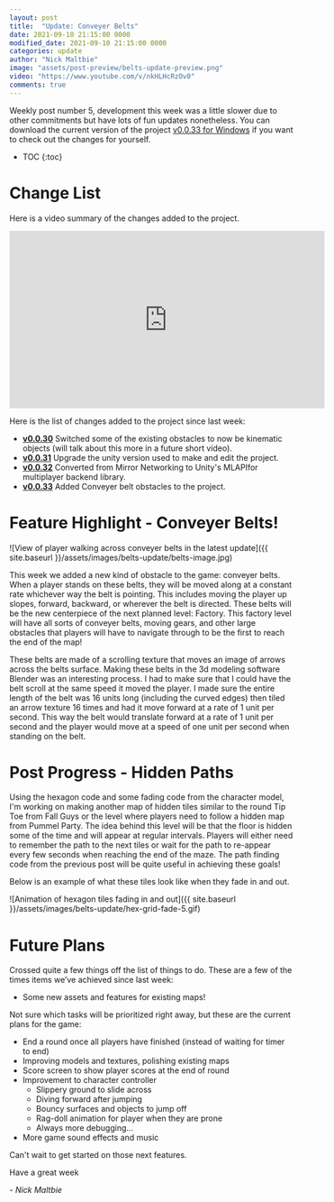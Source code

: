 ```yaml
---
layout: post
title:  "Update: Conveyer Belts"
date: 2021-09-10 21:15:00 0000
modified_date: 2021-09-10 21:15:00 0000
categories: update
author: "Nick Maltbie"
image: "assets/post-preview/belts-update-preview.png"
video: "https://www.youtube.com/v/nkHLHcRzOv0"
comments: true
---
```


Weekly post number 5, development this week was a little slower due to other commitments but have lots of fun updates
nonetheless. You can download the current version of the project
[v0.0.33 for Windows](https://drive.google.com/file/d/1n1RM55WswLBPDHWdwFsygg0ZvLLG2C11/view?usp=sharing)
if you want to check out the changes for yourself. 

* TOC
{:toc}

# Change List

Here is a video summary of the changes added to the project. 
<div class="container">
<iframe width="560" height="315" src="https://www.youtube.com/embed/nkHLHcRzOv0" title="YouTube video player" frameborder="0" allow="accelerometer; autoplay; clipboard-write; encrypted-media; gyroscope; picture-in-picture" allowfullscreen class="video"></iframe>
</div>

Here is the list of changes added to the project since last week:
* **[v0.0.30](https://github.com/nicholas-maltbie/FallingParkour/pull/37)** Switched some of the existing obstacles to
  now be kinematic objects (will talk about this more in a future short video). 
* **[v0.0.31](https://github.com/nicholas-maltbie/FallingParkour/pull/38)** Upgrade the unity version used to make and
  edit the project. 
* **[v0.0.32](https://github.com/nicholas-maltbie/FallingParkour/pull/39)**
  Converted from Mirror Networking to Unity's MLAPIfor multiplayer backend library.
* **[v0.0.33](https://github.com/nicholas-maltbie/FallingParkour/pull/40)** 
  Added Conveyer belt obstacles to the project.

# Feature Highlight - Conveyer Belts!

![View of player walking across conveyer belts in the latest update]({{ site.baseurl }}/assets/images/belts-update/belts-image.jpg)

This week we added a new kind of obstacle to the game: conveyer belts. When a player stands on these belts, they will be
moved along at a constant rate whichever way the belt is pointing. This includes moving the player up slopes, forward,
backward, or wherever the belt is directed. These belts will be the new centerpiece of the next planned level: Factory.
This factory level will have all sorts of conveyer belts, moving gears, and other large obstacles that players will have
to navigate through to be the first to reach the end of the map!

These belts are made of a scrolling texture that moves an image of arrows across the belts surface. Making these belts
in the 3d modeling software Blender was an interesting process. I had to make sure that I could have the belt scroll at
the same speed it moved the player. I made sure the entire length of the belt was 16 units long (including the curved
edges) then tiled an arrow texture 16 times and had it move forward at a rate of 1 unit per second. This way the belt
would translate forward at a rate of 1 unit per second and the player would move at a speed of one unit per second when
standing on the belt. 

# Post Progress - Hidden Paths

Using the hexagon code and some fading code from the character model, I'm working on making another map of hidden tiles
similar to the round Tip Toe from Fall Guys or the level where players need to follow a hidden map from Pummel Party.
The idea behind this level will be that the floor is hidden some of the time and will appear at regular
intervals. Players will either need to remember the path to the next tiles or wait for the path to re-appear every few
seconds when reaching the end of the maze. The path finding code from the previous post will be quite useful in
achieving these goals!

Below is an example of what these tiles look like when they fade in and out.

![Animation of hexagon tiles fading in and out]({{ site.baseurl }}/assets/images/belts-update/hex-grid-fade-5.gif)

# Future Plans

Crossed quite a few things off the list of things to do. These are a few of the times items we’ve achieved since last
week:
* Some new assets and features for existing maps!

Not sure which tasks will be prioritized right away, but these are the current plans for the game:
* End a round once all players have finished (instead of waiting for timer to end)
* Improving models and textures, polishing existing maps
* Score screen to show player scores at the end of round
* Improvement to character controller
    * Slippery ground to slide across
    * Diving forward after jumping
    * Bouncy surfaces and objects to jump off
    * Rag-doll animation for player when they are prone
    * Always more debugging...
* More game sound effects and music

Can't wait to get started on those next features.

Have a great week

\- _Nick Maltbie_
